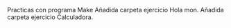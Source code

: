 Practicas con programa Make
Añadida carpeta ejercicio Hola mon.
Añadida carpeta ejercicio Calculadora.

